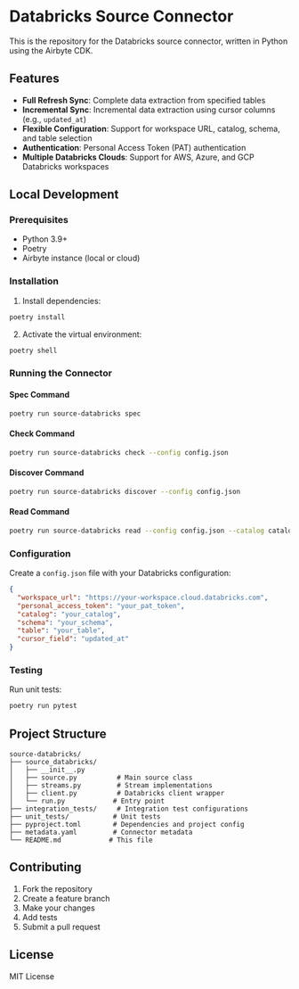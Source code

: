 # Databricks Source Connector

This is the repository for the Databricks source connector, written in Python using the Airbyte CDK.

## Features

- **Full Refresh Sync**: Complete data extraction from specified tables
- **Incremental Sync**: Incremental data extraction using cursor columns (e.g., `updated_at`)
- **Flexible Configuration**: Support for workspace URL, catalog, schema, and table selection
- **Authentication**: Personal Access Token (PAT) authentication
- **Multiple Databricks Clouds**: Support for AWS, Azure, and GCP Databricks workspaces

## Local Development

### Prerequisites

- Python 3.9+
- Poetry
- Airbyte instance (local or cloud)

### Installation

1. Install dependencies:
```bash
poetry install
```

2. Activate the virtual environment:
```bash
poetry shell
```

### Running the Connector

#### Spec Command
```bash
poetry run source-databricks spec
```

#### Check Command
```bash
poetry run source-databricks check --config config.json
```

#### Discover Command
```bash
poetry run source-databricks discover --config config.json
```

#### Read Command
```bash
poetry run source-databricks read --config config.json --catalog catalog.json
```

### Configuration

Create a `config.json` file with your Databricks configuration:

```json
{
  "workspace_url": "https://your-workspace.cloud.databricks.com",
  "personal_access_token": "your_pat_token",
  "catalog": "your_catalog",
  "schema": "your_schema",
  "table": "your_table",
  "cursor_field": "updated_at"
}
```

### Testing

Run unit tests:
```bash
poetry run pytest
```

## Project Structure

```
source-databricks/
├── source_databricks/
│   ├── __init__.py
│   ├── source.py          # Main source class
│   ├── streams.py         # Stream implementations
│   ├── client.py          # Databricks client wrapper
│   └── run.py            # Entry point
├── integration_tests/     # Integration test configurations
├── unit_tests/           # Unit tests
├── pyproject.toml        # Dependencies and project config
├── metadata.yaml         # Connector metadata
└── README.md            # This file
```

## Contributing

1. Fork the repository
2. Create a feature branch
3. Make your changes
4. Add tests
5. Submit a pull request

## License

MIT License
